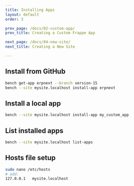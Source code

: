 ```yaml
---
title: Installing Apps
layout: default
order: 3

prev_page: /docs/02-custom-app/
prev_title: Creating a Custom Frappe App

next_page: /docs/04-new-site/
next_title: Creating a New Site

---
```



## Install from GitHub
```bash
bench get-app erpnext --branch version-15
bench --site mysite.localhost install-app erpnext
```

## Install a local app
```bash
bench --site mysite.localhost install-app my_custom_app
```

## List installed apps
```bash
bench --site mysite.localhost list-apps
```

## Hosts file setup
```bash
sudo nano /etc/hosts
# add:
127.0.0.1   mysite.localhost
```